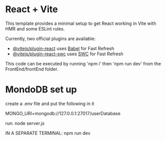 # React + Vite

This template provides a minimal setup to get React working in Vite with HMR and some ESLint rules.

Currently, two official plugins are available:

- [@vitejs/plugin-react](https://github.com/vitejs/vite-plugin-react/blob/main/packages/plugin-react/README.md) uses [Babel](https://babeljs.io/) for Fast Refresh
- [@vitejs/plugin-react-swc](https://github.com/vitejs/vite-plugin-react-swc) uses [SWC](https://swc.rs/) for Fast Refresh

This code can be executed by running 'npm i' then 'npm run dev' from the FrontEnd/frontEnd folder.

# MondoDB set up

create a .env file and put the following in it

MONGO_URI=mongodb://127.0.0.1:27017/userDatabase

run: 
node server.js

IN A SEPARATE TERMINAL:
npm run dev
